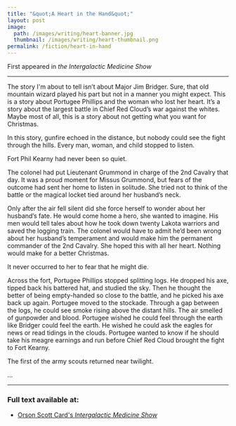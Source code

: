 ```yaml
---
title: "&quot;A Heart in the Hand&quot;"
layout: post
image:
  path: /images/writing/heart-banner.jpg
  thumbnail: /images/writing/heart-thumbnail.png
permalink: /fiction/heart-in-hand
---
```

First appeared in *the Intergalactic Medicine Show*

---
The story I'm about to tell isn’t about Major Jim Bridger.  Sure, that old mountain wizard played his part but not in a manner you might expect.  This is a story about Portugee Phillips and the woman who lost her heart.  It’s a story about the largest battle in Chief Red Cloud’s war against the whites.  Maybe most of all, this is a story about not getting what you want for Christmas.

In this story, gunfire echoed in the distance, but nobody could see the fight through the hills.  Every man, woman, and child stopped to listen.

Fort Phil Kearny had never been so quiet.

The colonel had put Lieutenant Grummond in charge of the 2nd Cavalry that day.  It was a proud moment for Missus Grummond, but fears of the outcome had sent her home to listen in solitude.  She tried not to think of the battle or the magical locket tied around her husband’s neck.

Only after the air fell silent did she force herself to wonder about her husband’s fate.  He would come home a hero, she wanted to imagine.  His men would tell tales about how he took down twenty Lakota warriors and saved the logging train.  The colonel would have to admit he’d been wrong about her husband’s temperament and would make him the permanent commander of the 2nd Cavalry.  She hoped this with all her heart.  Nothing would make for a better Christmas.

It never occurred to her to fear that he might die.

Across the fort, Portugee Phillips stopped splitting logs.  He dropped his axe, tipped back his battered hat, and studied the sky.  Then he thought the better of being empty-handed so close to the battle, and he picked his axe back up again.  Portugee moved to the stockade.  Through a gap between the logs, he could see smoke rising above the distant hills.  The air smelled of gunpowder and blood.  Portugee wished he could feel through the earth like Bridger could feel the earth.  He wished he could ask the eagles for news or read tidings in the clouds.  Portugee wanted to know if he should take his meagre earnings and run before Chief Red Cloud brought the fight to Fort Kearny.

The first of the army scouts returned near twilight.

...

---
### Full text available at:
- [Orson Scott Card's *Intergalactic Medicine Show*](http://www.intergalacticmedicineshow.com/cgi-bin/mag.cgi?do=issue&vol=i54&article=_002)
